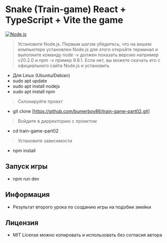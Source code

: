 # Snake (Train-game) React + TypeScript + Vite the game

[![Node.js](https://img.shields.io/badge/Node.js-v20.2.0.-green)](https://nodejs.org/ru)

> Установите Node.js. Первым шагом убедитесь, что на вашем компьютере установлен Node.js для этого откройте терминал и выполните команду node -v должен показать версию например v20.2.0 и npm -v пример 9.8.1. Если нет, вы можете скачать его с официального сайта Node.js и установить

- Для Linux (Ubuntu/Debian)
- sudo apt update
- sudo apt install nodejs
- sudo apt install npm

> Склонируйте проект

- git clone [https://github.com/bumerboy86/train-game-part02.git]

> Войдите в дирректорию с проектом

- cd train-game-part02

> Установите зависимости

- npm install

## Запуск игры

- npm run dev

## Информация

- Результат второго урока по созданию игры на подобии змейки

## Лицензия

- MIT License можно копировать и использовать без согласия автора
